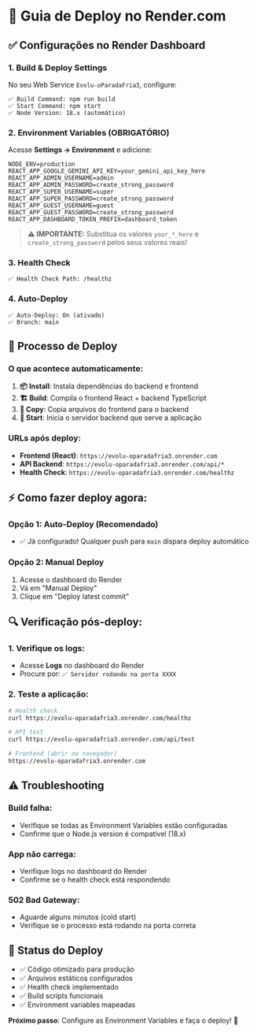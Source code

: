 # 🚀 Guia de Deploy no Render.com

## ✅ Configurações no Render Dashboard

### 1. **Build & Deploy Settings**

No seu Web Service `Evolu-oParadaFria3`, configure:

```
✅ Build Command: npm run build
✅ Start Command: npm start
✅ Node Version: 18.x (automático)
```

### 2. **Environment Variables (OBRIGATÓRIO)**

Acesse **Settings → Environment** e adicione:

```env
NODE_ENV=production
REACT_APP_GOOGLE_GEMINI_API_KEY=your_gemini_api_key_here
REACT_APP_ADMIN_USERNAME=admin
REACT_APP_ADMIN_PASSWORD=create_strong_password
REACT_APP_SUPER_USERNAME=super
REACT_APP_SUPER_PASSWORD=create_strong_password
REACT_APP_GUEST_USERNAME=guest
REACT_APP_GUEST_PASSWORD=create_strong_password
REACT_APP_DASHBOARD_TOKEN_PREFIX=dashboard_token
```

> **⚠️ IMPORTANTE:** Substitua os valores `your_*_here` e `create_strong_password` pelos seus valores reais!

### 3. **Health Check**

```
✅ Health Check Path: /healthz
```

### 4. **Auto-Deploy**

```
✅ Auto-Deploy: On (ativado)
✅ Branch: main
```

## 🔧 Processo de Deploy

### O que acontece automaticamente:

1. **📦 Install**: Instala dependências do backend e frontend
2. **🏗️ Build**: Compila o frontend React + backend TypeScript
3. **📁 Copy**: Copia arquivos do frontend para o backend
4. **🚀 Start**: Inicia o servidor backend que serve a aplicação

### URLs após deploy:

- **Frontend (React)**: `https://evolu-oparadafria3.onrender.com`
- **API Backend**: `https://evolu-oparadafria3.onrender.com/api/*`
- **Health Check**: `https://evolu-oparadafria3.onrender.com/healthz`

## ⚡ Como fazer deploy agora:

### Opção 1: Auto-Deploy (Recomendado)
- ✅ Já configurado! Qualquer push para `main` dispara deploy automático

### Opção 2: Manual Deploy  
1. Acesse o dashboard do Render
2. Vá em "Manual Deploy"
3. Clique em "Deploy latest commit"

## 🔍 Verificação pós-deploy:

### 1. Verifique os logs:
- Acesse **Logs** no dashboard do Render
- Procure por: `✅ Servidor rodando na porta XXXX`

### 2. Teste a aplicação:
```bash
# Health check
curl https://evolu-oparadafria3.onrender.com/healthz

# API test
curl https://evolu-oparadafria3.onrender.com/api/test

# Frontend (abrir no navegador)
https://evolu-oparadafria3.onrender.com
```

## ⚠️ Troubleshooting

### Build falha:
- Verifique se todas as Environment Variables estão configuradas
- Confirme que o Node.js version é compatível (18.x)

### App não carrega:
- Verifique logs no dashboard do Render
- Confirme se o health check está respondendo

### 502 Bad Gateway:
- Aguarde alguns minutos (cold start)
- Verifique se o processo está rodando na porta correta

## 🎯 Status do Deploy

- ✅ Código otimizado para produção
- ✅ Arquivos estáticos configurados
- ✅ Health check implementado
- ✅ Build scripts funcionais
- ✅ Environment variables mapeadas

**Próximo passo**: Configure as Environment Variables e faça o deploy! 🚀
